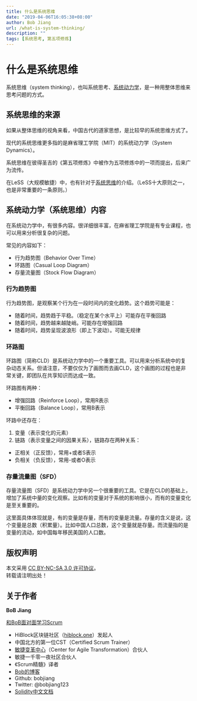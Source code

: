 ```yaml
---
title: 什么是系统思维
date: "2019-04-06T16:05:38+08:00"
author: Bob Jiang
url: /what-is-system-thinking/
description: ""
tags: [系统思考, 第五项修炼]
---
```


# 什么是系统思维
系统思维（system thinking），也叫系统思考、[系统动力学](https://zh.wikipedia.org/zh/%E7%B3%BB%E7%BB%9F%E5%8A%A8%E5%8A%9B%E5%AD%A6)，是一种用整体思维来思考问题的方式。

## 系统思维的来源
如果从整体思维的视角来看，中国古代的道家思想，是比较早的系统思维方式了。

现代的系统思维更多指的是麻省理工学院（MIT）的系统动力学（System Dynamics）。

系统思维在彼得圣吉的《第五项修炼》中被作为五项修炼中的一项而提出，后来广为流传。

在LeSS（大规模敏捷）中，也有针对于[系统思维](https://less.works/less/principles/systems-thinking.html)的介绍。（LeSS十大原则之一，也是非常重要的一条原则。）

## 系统动力学（系统思维）内容
在系统动力学中，有很多内容。很详细很丰富，在麻省理工学院是有专业课程，也可以用来分析很复杂的问题。

常见的内容如下：

- 行为趋势图（Behavior Over Time）
- 环路图（Casual Loop Diagram）
- 存量流量图（Stock Flow Diagram）

### 行为趋势图
行为趋势图，是观察某个行为在一段时间内的变化趋势。这个趋势可能是：
- 随着时间，趋势趋于平稳。（稳定在某个水平上）可能存在平衡回路
- 随着时间，趋势越来越陡峭。可能存在增强回路
- 随着时间，趋势呈现波浪形（即上下波动）。可能无规律

### 环路图
环路图（简称CLD）是系统动力学中的一个重要工具。可以用来分析系统中的复杂动态关系。但请注意，不要仅仅为了画图而去画CLD，这个画图的过程也是非常关键，即团队在共享知识而达成一致。

环路图有两种：
- 增强回路（Reinforce Loop），常用R表示
- 平衡回路（Balance Loop），常用B表示

环路中还存在：

1. 变量（表示变化的元素）
2. 链路（表示变量之间的因果关系），链路存在两种关系：
- 正相关（正反馈），常用+或者S表示
- 负相关（负反馈），常用-或者O表示

### 存量流量图（SFD）
存量流量图（SFD）是系统动力学中另一个很重要的工具。它是在CLD的基础上，增加了系统中量的变化观察。比如有的变量对于系统的影响很小，而有的变量变化是至关重要的。

这里面具体体现就是，有的变量是存量，而有的变量是流量。存量的含义是说，这个变量是总数（积累量）。比如中国人口总数，这个变量就是存量。而流量指的是变量的流动，如中国每年移民美国的人口数。

## 版权声明

本文采用 [CC BY-NC-SA 3.0 许可协议](https://creativecommons.org/licenses/by-nc-sa/3.0/deed.zh)。  
转载请注明出处！

## 关于作者

**BoB Jiang**

[和BoB面对面学习Scrum](https://yihuode.io/brands/33) 

- HiBlock区块链社区（[hiblock.one](https://hiblock.one)）发起人  
- 中国北方的第一位CST（Certified Scrum Trainer）  
- [敏捷变革中心](https://www.c4at.cn/)（Center for Agile Transformation）合伙人  
- 敏捷一千零一夜社区合伙人  
- 《Scrum精髓》译者
- [Bob的博客](http://www.bobjiang.com)
- Github: bobjiang
- Twitter: @bobjiang123
- [Solidity中文文档](https://solidity-cn.readthedocs.io/zh/develop/)